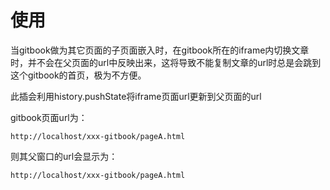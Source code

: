 # 使用

当gitbook做为其它页面的子页面嵌入时，在gitbook所在的iframe内切换文章时，并不会在父页面的url中反映出来，这将导致不能复制文章的url时总是会跳到这个gitbook的首页，极为不方便。

此插会利用history.pushState将iframe页面url更新到父页面的url

gitbook页面url为：

`http://localhost/xxx-gitbook/pageA.html`

则其父窗口的url会显示为：

`http://localhost/xxx-gitbook/pageA.html`
